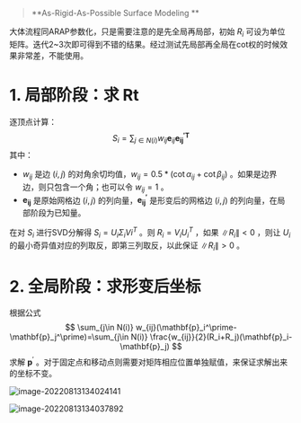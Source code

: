 > **As-Rigid-As-Possible Surface Modeling  **



大体流程同ARAP参数化，只是需要注意的是先全局再局部，初始 $R_i$ 可设为单位矩阵。迭代2~3次即可得到不错的结果。经过测试先局部再全局在cot权的时候效果非常差，不能使用。







# 1. 局部阶段：求 Rt

逐顶点计算：
$$
S_i = \sum_{j \in N(i)} w_{ij} \mathbf{e}_{ij}\mathbf{e_{ij}^{\prime T}}
$$
其中：

+ $w_{ij}$ 是边 $(i,j)$ 的对角余切均值，$w_{ij}=0.5*(\cot\alpha_{ij}+\cot\beta_{ij})$ 。如果是边界边，则只包含一个角；也可以令 $w_{ij}=1$ 。
+ $\mathbf{e_{ij}}$ 是原始网格边 $(i,j)$ 的列向量，$\mathbf{e_{ij}^\prime}$  是形变后的网格边 $(i,j)$ 的列向量，在局部阶段为已知量。



在对 $S_i$ 进行SVD分解得 $S_i=U_i\Sigma_i Vi^T$ 。则 $R_i=V_iU_i^T$ ，如果 $\|R_i\|<0$ ，则让 $U_i$ 的最小奇异值对应的列取反，即第三列取反，以此保证 $\|R_i\|>0$ 。





# 2. 全局阶段：求形变后坐标

根据公式
$$
\sum_{j\in N(i)} w_{ij}(\mathbf{p}_i^\prime-\mathbf{p}_j^\prime)=\sum_{j\in N(i)} 
\frac{w_{ij}}{2}(R_i+R_j)(\mathbf{p}_i-\mathbf{p}_j)
$$
求解 $\mathbf{p}^\prime$ 。对于固定点和移动点则需要对矩阵相应位置单独赋值，来保证求解出来的坐标不变。







![image-20220813134024141](https://qglh-tuchuang.oss-cn-hangzhou.aliyuncs.com/markdown_img/202208131340203.png)

![image-20220813134037892](https://qglh-tuchuang.oss-cn-hangzhou.aliyuncs.com/markdown_img/202208131340933.png)



